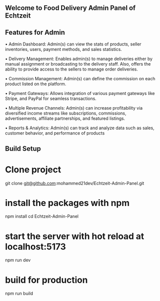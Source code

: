 ## Welcome to Food Delivery Admin Panel of Echtzeit

## Features for Admin

• Admin Dashboard: Admin(s) can view the stats of products, seller inventories, users, payment methods, and sales statistics.

• Delivery Management: Enables admin(s) to manage deliveries either by manual assignment or broadcasting to the delivery staff. Also, offers the
ability to provide access to the sellers to manage order deliveries.

• Commission Management: Admin(s) can define the commission on each product listed on the platform.

• Payment Gateways: Allows integration of various payment gateways like Stripe, and PayPal for seamless transactions.

• Multiple Revenue Channels: Admin(s) can increase profitability via diversified income streams like subscriptions, commissions, advertisements, affiliate partnerships, and featured listings.

• Reports & Analytics: Admin(s) can track and analyze data such as sales, customer behavior, and performance of products

## Build Setup

# Clone project
git clone git@github.com:mohammed21dev/Echtzeit-Admin-Panel.git

# install the packages with npm
npm install
cd Echtzeit-Admin-Panel

# start the server with hot reload at localhost:5173
npm run dev

# build for production
npm run build
